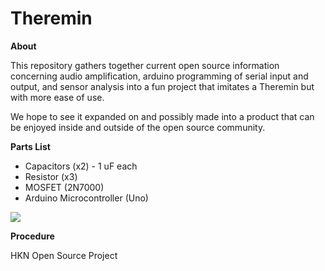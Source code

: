 # Theremin
**About**

This repository gathers together current open source information concerning audio amplification, arduino programming of serial input and output, and sensor analysis into a fun project that imitates a Theremin but with more ease of use.

We hope to see it expanded on and possibly made into a product that can be enjoyed inside and outside of the open source community.

**Parts List**

* Capacitors (x2) - 1 uF each
* Resistor (x3)
* MOSFET (2N7000)
* Arduino Microcontroller (Uno)

![](http://i.cmpnet.com/audiodesignline/2010/discrete_audio_amplifier_basics_fig9.13.jpg)

**Procedure**

HKN Open Source Project
